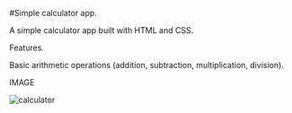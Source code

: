 #Simple calculator app.

A simple calculator app built with HTML and CSS.

Features.

Basic arithmetic operations (addition, subtraction, multiplication, division).

IMAGE

![calculator](https://github.com/AnilYadav8421/Calculator-app/assets/138858484/9545c531-bc93-4dd2-a4e9-51d1e8098051)
